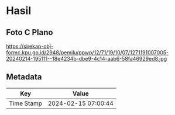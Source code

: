 # Hasil

## Foto C Plano

https://sirekap-obj-formc.kpu.go.id/2948/pemilu/ppwp/12/71/19/10/07/1271191007005-20240214-195111--18e4234b-dbe9-4c14-aab6-58fa46929ed8.jpg


## Metadata

| Key        | Value               |
| ---------- | ------------------- |
| Time Stamp | 2024-02-15 07:00:44 |



